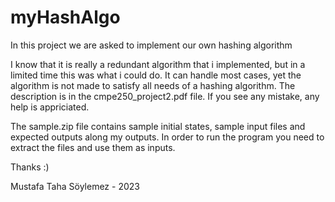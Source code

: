 # myHashAlgo
In this project we are asked to implement our own hashing algorithm

I know that it is really a redundant algorithm that i implemented, but in a limited time this was what i could do.
It can handle most cases, yet the algorithm is not made to satisfy all needs of a hashing algorithm. The description is in the cmpe250_project2.pdf file. If you see any mistake, any help is appriciated.

The sample.zip file contains sample initial states, sample input files and expected outputs along my outputs. In order to run the program you need to extract the files and use them as inputs.

Thanks :)

Mustafa Taha Söylemez - 2023